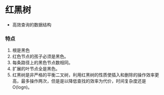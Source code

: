 # 红黑树
- 高效查询的数据结构
### 特点
1. 根是黑色 
2. 红色节点的孩子必须是黑色。
3. 每条路径上的黑色节点数相同。 
4. 扩展的叶节点全是黑色。 
5. 红黑树是非严格的平衡二叉树，利用红黑树的性质使插入和删除的操作效率更高，最多操作两次，但是是以降低查找的效率为代价，时间复杂度还是O(logn)。